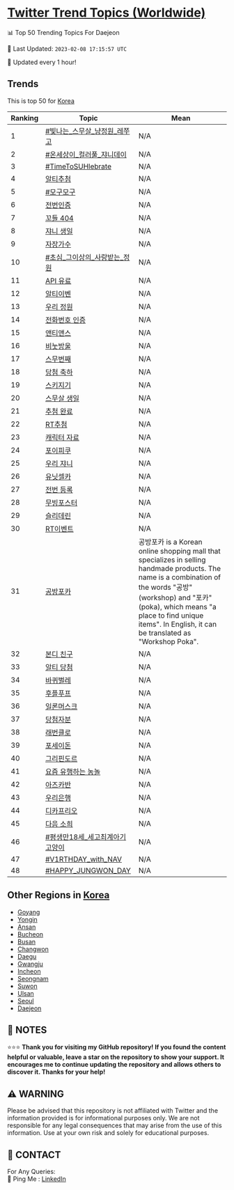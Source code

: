 [Twitter Trend Topics (Worldwide)](https://github.com/ErcinDedeoglu/Twitter-Trend-Topics)
==========


📊 Top 50 Trending Topics For Daejeon

📆 Last Updated: `2023-02-08 17:15:57 UTC`

🔧 Updated every 1 hour!


## Trends

This is top 50 for [Korea](</Korea>)

| Ranking | Topic | Mean |
| ------- | ------------ | ------------ |
| 1 | [#빛나는_스무살_냥정원_레쭈고](http://twitter.com/search?q=%23%eb%b9%9b%eb%82%98%eb%8a%94_%ec%8a%a4%eb%ac%b4%ec%82%b4_%eb%83%a5%ec%a0%95%ec%9b%90_%eb%a0%88%ec%ad%88%ea%b3%a0) | N/A |
| 2 | [#온세상이_컬러풀_쟈니데이](http://twitter.com/search?q=%23%ec%98%a8%ec%84%b8%ec%83%81%ec%9d%b4_%ec%bb%ac%eb%9f%ac%ed%92%80_%ec%9f%88%eb%8b%88%eb%8d%b0%ec%9d%b4) | N/A |
| 3 | [#TimeToSUHlebrate](http://twitter.com/search?q=%23TimeToSUHlebrate) | N/A |
| 4 | [알티추첨](http://twitter.com/search?q=%ec%95%8c%ed%8b%b0%ec%b6%94%ec%b2%a8) | N/A |
| 5 | [#모구모구](http://twitter.com/search?q=%23%eb%aa%a8%ea%b5%ac%eb%aa%a8%ea%b5%ac) | N/A |
| 6 | [전번인증](http://twitter.com/search?q=%ec%a0%84%eb%b2%88%ec%9d%b8%ec%a6%9d) | N/A |
| 7 | [꼬들 404](http://twitter.com/search?q=%ea%bc%ac%eb%93%a4+404) | N/A |
| 8 | [쟈니 생일](http://twitter.com/search?q=%ec%9f%88%eb%8b%88+%ec%83%9d%ec%9d%bc) | N/A |
| 9 | [자장가수](http://twitter.com/search?q=%ec%9e%90%ec%9e%a5%ea%b0%80%ec%88%98) | N/A |
| 10 | [#초심_그이상의_사랑받는_정원](http://twitter.com/search?q=%23%ec%b4%88%ec%8b%ac_%ea%b7%b8%ec%9d%b4%ec%83%81%ec%9d%98_%ec%82%ac%eb%9e%91%eb%b0%9b%eb%8a%94_%ec%a0%95%ec%9b%90) | N/A |
| 11 | [API 유료](http://twitter.com/search?q=API+%ec%9c%a0%eb%a3%8c) | N/A |
| 12 | [알티이벤](http://twitter.com/search?q=%ec%95%8c%ed%8b%b0%ec%9d%b4%eb%b2%a4) | N/A |
| 13 | [우리 정원](http://twitter.com/search?q=%ec%9a%b0%eb%a6%ac+%ec%a0%95%ec%9b%90) | N/A |
| 14 | [전화번호 인증](http://twitter.com/search?q=%ec%a0%84%ed%99%94%eb%b2%88%ed%98%b8+%ec%9d%b8%ec%a6%9d) | N/A |
| 15 | [앤티앤스](http://twitter.com/search?q=%ec%95%a4%ed%8b%b0%ec%95%a4%ec%8a%a4) | N/A |
| 16 | [비눗방울](http://twitter.com/search?q=%eb%b9%84%eb%88%97%eb%b0%a9%ec%9a%b8) | N/A |
| 17 | [스무번째](http://twitter.com/search?q=%ec%8a%a4%eb%ac%b4%eb%b2%88%ec%a7%b8) | N/A |
| 18 | [당첨 축하](http://twitter.com/search?q=%eb%8b%b9%ec%b2%a8+%ec%b6%95%ed%95%98) | N/A |
| 19 | [스키지기](http://twitter.com/search?q=%ec%8a%a4%ed%82%a4%ec%a7%80%ea%b8%b0) | N/A |
| 20 | [스무살 생일](http://twitter.com/search?q=%ec%8a%a4%eb%ac%b4%ec%82%b4+%ec%83%9d%ec%9d%bc) | N/A |
| 21 | [추첨 완료](http://twitter.com/search?q=%ec%b6%94%ec%b2%a8+%ec%99%84%eb%a3%8c) | N/A |
| 22 | [RT추첨](http://twitter.com/search?q=RT%ec%b6%94%ec%b2%a8) | N/A |
| 23 | [캐릭터 자료](http://twitter.com/search?q=%ec%ba%90%eb%a6%ad%ed%84%b0+%ec%9e%90%eb%a3%8c) | N/A |
| 24 | [포이피쿠](http://twitter.com/search?q=%ed%8f%ac%ec%9d%b4%ed%94%bc%ec%bf%a0) | N/A |
| 25 | [우리 쟈니](http://twitter.com/search?q=%ec%9a%b0%eb%a6%ac+%ec%9f%88%eb%8b%88) | N/A |
| 26 | [유닛셀카](http://twitter.com/search?q=%ec%9c%a0%eb%8b%9b%ec%85%80%ec%b9%b4) | N/A |
| 27 | [전번 등록](http://twitter.com/search?q=%ec%a0%84%eb%b2%88+%eb%93%b1%eb%a1%9d) | N/A |
| 28 | [무빙포스터](http://twitter.com/search?q=%eb%ac%b4%eb%b9%99%ed%8f%ac%ec%8a%a4%ed%84%b0) | N/A |
| 29 | [슬리데린](http://twitter.com/search?q=%ec%8a%ac%eb%a6%ac%eb%8d%b0%eb%a6%b0) | N/A |
| 30 | [RT이벤트](http://twitter.com/search?q=RT%ec%9d%b4%eb%b2%a4%ed%8a%b8) | N/A |
| 31 | [공방포카](http://twitter.com/search?q=%ea%b3%b5%eb%b0%a9%ed%8f%ac%ec%b9%b4) | 공방포카 is a Korean online shopping mall that specializes in selling handmade products. The name is a combination of the words "공방" (workshop) and "포카" (poka), which means "a place to find unique items". In English, it can be translated as "Workshop Poka". |
| 32 | [본디 친구](http://twitter.com/search?q=%eb%b3%b8%eb%94%94+%ec%b9%9c%ea%b5%ac) | N/A |
| 33 | [알티 당첨](http://twitter.com/search?q=%ec%95%8c%ed%8b%b0+%eb%8b%b9%ec%b2%a8) | N/A |
| 34 | [바퀴벌레](http://twitter.com/search?q=%eb%b0%94%ed%80%b4%eb%b2%8c%eb%a0%88) | N/A |
| 35 | [후플푸프](http://twitter.com/search?q=%ed%9b%84%ed%94%8c%ed%91%b8%ed%94%84) | N/A |
| 36 | [일론머스크](http://twitter.com/search?q=%ec%9d%bc%eb%a1%a0%eb%a8%b8%ec%8a%a4%ed%81%ac) | N/A |
| 37 | [당첨자분](http://twitter.com/search?q=%eb%8b%b9%ec%b2%a8%ec%9e%90%eb%b6%84) | N/A |
| 38 | [래번클로](http://twitter.com/search?q=%eb%9e%98%eb%b2%88%ed%81%b4%eb%a1%9c) | N/A |
| 39 | [포세이돈](http://twitter.com/search?q=%ed%8f%ac%ec%84%b8%ec%9d%b4%eb%8f%88) | N/A |
| 40 | [그리핀도르](http://twitter.com/search?q=%ea%b7%b8%eb%a6%ac%ed%95%80%eb%8f%84%eb%a5%b4) | N/A |
| 41 | [요즘 유행하는 농놀](http://twitter.com/search?q=%ec%9a%94%ec%a6%98+%ec%9c%a0%ed%96%89%ed%95%98%eb%8a%94+%eb%86%8d%eb%86%80) | N/A |
| 42 | [아즈카반](http://twitter.com/search?q=%ec%95%84%ec%a6%88%ec%b9%b4%eb%b0%98) | N/A |
| 43 | [우리은행](http://twitter.com/search?q=%ec%9a%b0%eb%a6%ac%ec%9d%80%ed%96%89) | N/A |
| 44 | [디카프리오](http://twitter.com/search?q=%eb%94%94%ec%b9%b4%ed%94%84%eb%a6%ac%ec%98%a4) | N/A |
| 45 | [다음 소희](http://twitter.com/search?q=%eb%8b%a4%ec%9d%8c+%ec%86%8c%ed%9d%ac) | N/A |
| 46 | [#평생만18세_세고최계아기고양이](http://twitter.com/search?q=%23%ed%8f%89%ec%83%9d%eb%a7%8c18%ec%84%b8_%ec%84%b8%ea%b3%a0%ec%b5%9c%ea%b3%84%ec%95%84%ea%b8%b0%ea%b3%a0%ec%96%91%ec%9d%b4) | N/A |
| 47 | [#V1RTHDAY_with_NAV](http://twitter.com/search?q=%23V1RTHDAY_with_NAV) | N/A |
| 48 | [#HAPPY_JUNGWON_DAY](http://twitter.com/search?q=%23HAPPY_JUNGWON_DAY) | N/A |



## Other Regions in [Korea](</Korea>)

* [Goyang](</Korea/Goyang.md>)
* [Yongin](</Korea/Yongin.md>)
* [Ansan](</Korea/Ansan.md>)
* [Bucheon](</Korea/Bucheon.md>)
* [Busan](</Korea/Busan.md>)
* [Changwon](</Korea/Changwon.md>)
* [Daegu](</Korea/Daegu.md>)
* [Gwangju](</Korea/Gwangju.md>)
* [Incheon](</Korea/Incheon.md>)
* [Seongnam](</Korea/Seongnam.md>)
* [Suwon](</Korea/Suwon.md>)
* [Ulsan](</Korea/Ulsan.md>)
* [Seoul](</Korea/Seoul.md>)
* [Daejeon](</Korea/Daejeon.md>)



## 📝 NOTES

⭐⭐⭐ **Thank you for visiting my GitHub repository! If you found the content helpful or valuable, leave a star on the repository to show your support. It encourages me to continue updating the repository and allows others to discover it. Thanks for your help!**


## ⚠️ WARNING

Please be advised that this repository is not affiliated with Twitter and the information provided is for informational purposes only. We are not responsible for any legal consequences that may arise from the use of this information. Use at your own risk and solely for educational purposes.


## 📨 CONTACT

 For Any Queries:  
            🏓 Ping Me : [LinkedIn](https://www.linkedin.com/in/ercindedeoglu/)
